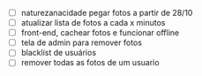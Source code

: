 - [ ] naturezanacidade pegar fotos a partir de 28/10
- [ ] atualizar lista de fotos a cada x minutos
- [ ] front-end, cachear fotos e funcionar offline
- [ ] tela de admin para remover fotos
- [ ] blacklist de usuários
- [ ] remover todas as fotos de um usuario
